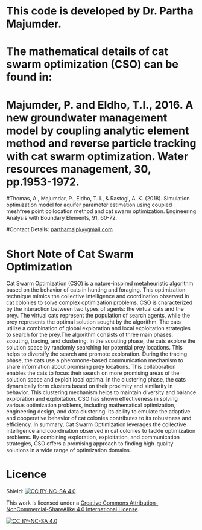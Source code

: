 # This code is developed by Dr. Partha Majumder.

# The mathematical details of cat swarm optimization (CSO) can be found in: 
# Majumder, P. and Eldho, T.I., 2016. A new groundwater management model by coupling analytic element method and reverse particle tracking with cat swarm optimization. Water resources management, 30, pp.1953-1972.

#Thomas, A., Majumdar, P., Eldho, T. I., & Rastogi, A. K. (2018). Simulation optimization model for aquifer parameter estimation using coupled meshfree point collocation method and cat swarm optimization. Engineering Analysis with Boundary Elements, 91, 60-72.

#Contact Details: parthamajpk@gmail.com


# Short Note of Cat Swarm Optimization
Cat Swarm Optimization (CSO) is a nature-inspired metaheuristic algorithm based on the behavior of cats in hunting and foraging. This optimization technique mimics the collective intelligence and coordination observed in cat colonies to solve complex optimization problems.
CSO is characterized by the interaction between two types of agents: the virtual cats and the prey. The virtual cats represent the population of search agents, while the prey represents the optimal solution sought by the algorithm. The cats utilize a combination of global exploration and local exploitation strategies to search for the prey.The algorithm consists of three main phases: scouting, tracing, and clustering. In the scouting phase, the cats explore the solution space by randomly searching for potential prey locations. This helps to diversify the search and promote exploration. During the tracing phase, the cats use a pheromone-based communication mechanism to share information about promising prey locations. This collaboration enables the cats to focus their search on more promising areas of the solution space and exploit local optima. In the clustering phase, the cats dynamically form clusters based on their proximity and similarity in behavior. This clustering mechanism helps to maintain diversity and balance exploration and exploitation. CSO has shown effectiveness in solving various optimization problems, including mathematical optimization, engineering design, and data clustering. Its ability to emulate the adaptive and cooperative behavior of cat colonies contributes to its robustness and efficiency. In summary, Cat Swarm Optimization leverages the collective intelligence and coordination observed in cat colonies to tackle optimization problems. By combining exploration, exploitation, and communication strategies, CSO offers a promising approach to finding high-quality solutions in a wide range of optimization domains.

# Licence
Shield: [![CC BY-NC-SA 4.0][cc-by-nc-sa-shield]][cc-by-nc-sa]

This work is licensed under a
[Creative Commons Attribution-NonCommercial-ShareAlike 4.0 International License][cc-by-nc-sa].

[![CC BY-NC-SA 4.0][cc-by-nc-sa-image]][cc-by-nc-sa]

[cc-by-nc-sa]: http://creativecommons.org/licenses/by-nc-sa/4.0/
[cc-by-nc-sa-image]: https://licensebuttons.net/l/by-nc-sa/4.0/88x31.png
[cc-by-nc-sa-shield]: https://img.shields.io/badge/License-CC%20BY--NC--SA%204.0-lightgrey.svg




